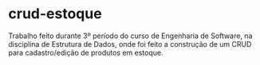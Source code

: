 # crud-estoque

Trabalho feito durante 3º período do curso de Engenharia de Software, na disciplina de Estrutura de Dados, onde foi feito a construção de um CRUD para cadastro/edição de produtos em estoque.

